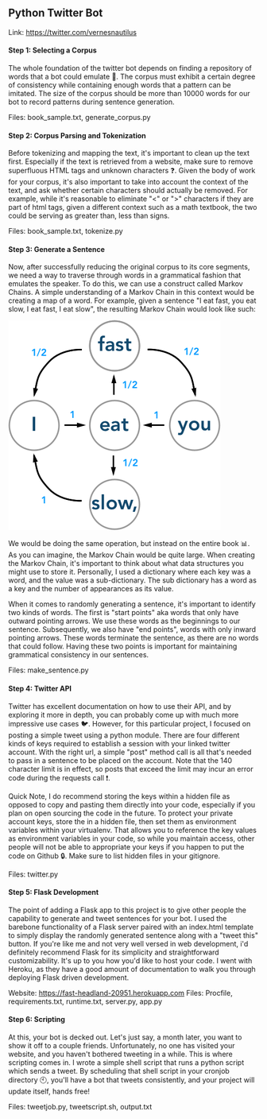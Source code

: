 ## Python Twitter Bot
Link: https://twitter.com/vernesnautilus

#### Step 1: Selecting a Corpus
The whole foundation of the twitter bot depends on finding a repository of words that a bot could emulate :closed_book:. The corpus must exhibit a certain degree of consistency while containing enough words that a pattern can be imitated. The size of the corpus should be more than 10000 words for our bot to record patterns during sentence generation.

Files: book_sample.txt, generate_corpus.py

#### Step 2: Corpus Parsing and Tokenization
Before tokenizing and mapping the text, it's important to clean up the text first. Especially if the text is retrieved from a website, make sure to remove superfluous HTML tags and unknown characters :question:. Given the body of work for your corpus, it's also important to take into account the context of the text, and ask whether certain characters should actually be removed. For example, while it's reasonable to eliminate "<" or ">" characters if they are part of html tags, given a different context such as a math textbook, the two could be serving as greater than, less than signs.

Files: book_sample.txt, tokenize.py

#### Step 3: Generate a Sentence

Now, after successfully reducing the original corpus to its core segments, we need a way to traverse through words in a grammatical fashion that emulates the speaker. To do this, we can use a construct called Markov Chains. A simple understanding of a Markov Chain in this context would be creating a map of a word. For example, given a sentence "I eat fast, you eat slow, I eat fast, I eat slow", the resulting Markov Chain would look like such:

![](/Pictures/MarkovChain.png)

We would be doing the same operation, but instead on the entire book :bar_chart:. As you can imagine, the Markov Chain would be quite large. When creating the Markov Chain, it's important to think about what data structures you might use to store it. Personally, I used a dictionary where each key was a word, and the value was a sub-dictionary. The sub dictionary has a word as a key and the number of appearances as its value.

When it comes to randomly generating a sentence, it's important to identify two kinds of words. The first is "start points" aka words that only have outward pointing arrows. We use these words as the beginnings to our sentence. Subsequently, we also have "end points", words with only inward pointing arrows. These words terminate the sentence, as there are no words that could follow. Having these two points is important for maintaining grammatical consistency in our sentences.

Files: make_sentence.py

#### Step 4: Twitter API

Twitter has excellent documentation on how to use their API, and by exploring it more in depth, you can probably come up with much more impressive use cases :bird:. However, for this particular project, I focused on posting a simple tweet using a python module. There are four different kinds of keys required to establish a session with your linked twitter account. With the right url, a simple "post" method call is all that's needed to pass in a sentence to be placed on the account. Note that the 140 character limit is in effect, so posts that exceed the limit may incur an error code during the requests call :heavy_exclamation_mark:.

Quick Note, I do recommend storing the keys within a hidden file as opposed to copy and pasting them directly into your code, especially if you plan on open sourcing the code in the future. To protect your private account keys, store the in a hidden file, then set them as environment variables within your virtualenv. That allows you to reference the key values as environment variables in your code, so while you maintain access, other people will not be able to appropriate your keys if you happen to put the code on Github :lock:. Make sure to list hidden files in your gitignore.

Files: twitter.py

#### Step 5: Flask Development

The point of adding a Flask app to this project is to give other people the capability to generate and tweet sentences for your bot. I used the barebone functionality of a Flask server paired with an index.html template to simply display the randomly generated sentence along with a "tweet this" button. If you're like me and not very well versed in web development, i'd definitely recommend Flask for its simplicity and straightforward customizability. It's up to you how you'd like to host your code. I went with Heroku, as they have a good amount of documentation to walk you through deploying Flask driven development.

Website: https://fast-headland-20951.herokuapp.com
Files: Procfile, requirements.txt, runtime.txt, server.py, app.py

#### Step 6: Scripting

At this, your bot is decked out. Let's just say, a month later, you want to show it off to a couple friends. Unfortunately, no one has visited your website, and you haven't bothered tweeting in a while. This is where scripting comes in. I wrote a simple shell script that runs a python script which sends a tweet. By scheduling that shell script in your cronjob directory :clock10:, you'll have a bot that tweets consistently, and your project will update itself, hands free!

Files: tweetjob.py, tweetscript.sh, output.txt
